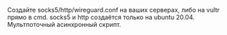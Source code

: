 Создайте socks5/http/wireguard.conf на ваших серверах, либо на vultr прямо в cmd. socks5 и http создаётся только на ubuntu 20.04. Мультпоточный асинхронный скрипт.
